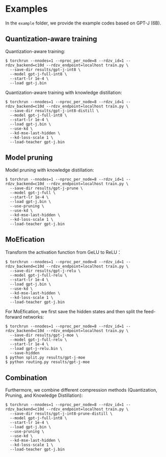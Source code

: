 # Examples

In the `example` folder, we provide the example codes based on GPT-J (6B).

## Quantization-aware training

Quantization-aware training:

```
$ torchrun --nnodes=1 --nproc_per_node=8 --rdzv_id=1 --rdzv_backend=c10d --rdzv_endpoint=localhost train.py \
  --save-dir results/gpt-j-int8 \
  --model gpt-j-full-int8 \
  --start-lr 1e-4 \
  --load gpt-j.bin
```


Quantization-aware training with knowledge distillation:


```
$ torchrun --nnodes=1 --nproc_per_node=8 --rdzv_id=1 --rdzv_backend=c10d --rdzv_endpoint=localhost train.py \
  --save-dir results/gpt-j-int8-distill \
  --model gpt-j-full-int8 \
  --start-lr 1e-4 \
  --load gpt-j.bin \
  --use-kd \
  --kd-mse-last-hidden \
  --kd-loss-scale 1 \
  --load-teacher gpt-j.bin
```

## Model pruning

Model pruning with knowledge distillation:

```
$ torchrun --nnodes=1 --nproc_per_node=8 --rdzv_id=1 --rdzv_backend=c10d --rdzv_endpoint=localhost train.py \
  --save-dir results/gpt-j-prune \
  --model gpt-j-full \
  --start-lr 1e-4 \
  --load gpt-j.bin \
  --use-pruning \
  --use-kd \
  --kd-mse-last-hidden \
  --kd-loss-scale 1 \
  --load-teacher gpt-j.bin
```

## MoEfication

Transform the activation function from GeLU to ReLU：
```
$ torchrun --nnodes=1 --nproc_per_node=8 --rdzv_id=1 --rdzv_backend=c10d --rdzv_endpoint=localhost train.py \
  --save-dir results/gpt-j-relu \
  --model gpt-j-full-relu \
  --start-lr 1e-4 \
  --load gpt-j.bin \
  --use-kd \
  --kd-mse-last-hidden \
  --kd-loss-scale 1 \
  --load-teacher gpt-j.bin
```

For MoEfication, we first save the hidden states and then split the feed-forward networks:

```
$ torchrun --nnodes=1 --nproc_per_node=8 --rdzv_id=1 --rdzv_backend=c10d --rdzv_endpoint=localhost train.py \
  --save-dir results/gpt-j-moe \
  --model gpt-j-full-relu \
  --start-lr 1e-4 \
  --load gpt-j-relu.bin \
  --save-hidden
$ python split.py results/gpt-j-moe
$ python routing.py results/gpt-j-moe
```

## Combination

Furthermore, we combine different compression methods (Quantization, Pruning, and Knowledge Distillation):

```
$ torchrun --nnodes=1 --nproc_per_node=8 --rdzv_id=1 --rdzv_backend=c10d --rdzv_endpoint=localhost train.py \
  --save-dir results/gpt-j-int8-prune-distill \
  --model gpt-j-full-int8 \
  --start-lr 1e-4 \
  --load gpt-j.bin \
  --use-pruning \
  --use-kd \
  --kd-mse-last-hidden \
  --kd-loss-scale 1 \
  --load-teacher gpt-j.bin
```